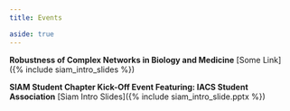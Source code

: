 ```yaml
---
title: Events 

aside: true
---
```



**Robustness of Complex Networks in Biology and Medicine**
[Some Link]({% include siam_intro_slides  %})

**SIAM Student Chapter Kick-Off Event  Featuring: IACS Student Association**
[Siam Intro Slides]({% include siam_intro_slide.pptx  %})